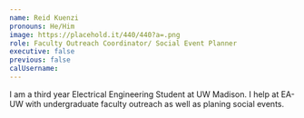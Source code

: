 ```yaml
---
name: Reid Kuenzi
pronouns: He/Him
image: https://placehold.it/440/440?a=.png
role: Faculty Outreach Coordinator/ Social Event Planner
executive: false
previous: false
calUsername:
---
```

I am a third year Electrical Engineering Student at UW Madison. I help at EA-UW with undergraduate faculty outreach as well as planing social events.&nbsp;